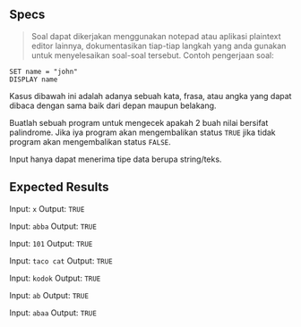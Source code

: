 ## Specs
> Soal dapat dikerjakan menggunakan notepad atau aplikasi plaintext editor lainnya, dokumentasikan tiap-tiap langkah yang anda gunakan untuk menyelesaikan soal-soal tersebut. Contoh pengerjaan soal:

```
SET name = "john"
DISPLAY name
```

Kasus dibawah ini adalah adanya sebuah kata, frasa, atau angka yang dapat dibaca dengan sama baik dari depan maupun belakang.

Buatlah sebuah program untuk mengecek apakah 2 buah nilai bersifat palindrome. Jika iya program akan mengembalikan status `TRUE` jika tidak program akan mengembalikan status `FALSE`.

Input hanya dapat menerima tipe data berupa string/teks.

## Expected Results
Input: `x`
Output: `TRUE`

Input: `abba`
Output: `TRUE`

Input: `101`
Output: `TRUE`

Input: `taco cat`
Output: `TRUE`

Input: `kodok`
Output: `TRUE`

Input: `ab`
Output: `TRUE`

Input: `abaa`
Output: `TRUE`
